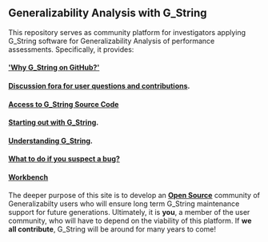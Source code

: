 ## Generalizability Analysis with G_String
This repository serves as community platform for investigators applying G_String software for Generalizability Analysis of performance assessments.
Specifically, it provides:
#### ['Why G_String on GitHub?'](../../tree/main/vault/github.md) ####
#### [Discussion fora for user questions and contributions](../../discussions). ####
#### [Access to G_String Source Code](../../tree/main/workbench/GS_L/src) ####
#### [Starting out with G_String](../../tree/main/vault/users.md). ####
#### [Understanding G_String](../../tree/main/vault/professionals.md). ####
#### [What to do if you suspect a bug?](../../blob/main/Support/issue.md) ####
#### [Workbench](workbench/README.md) ####
The deeper purpose of this site is to develop an [**Open Source**](../../tree/main/vault/Open_Source.md) community of Generalizabilty users who will ensure long term G_String maintenance support for future generations. Ultimately, it is **you**, a member of the user community, who will have to depend on the viability of this platform. If **we all contribute**, G_String will be around for many years to come!
